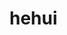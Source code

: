 # hehui


<Path Stroke="Black" StrokeThickness="2">
                    <Path.Data>
                        <PathGeometry>
                            <PathFigure IsClosed="True" StartPoint="20,0">
                                <ArcSegment Point="0,20" Size="20,20"/>
                                <LineSegment Point="0,40"/>
                                <ArcSegment Point="20,60" Size="20,20"/>
                                <LineSegment Point="158,60"/>
                                <ArcSegment Point="178,40" Size="20,20"/>
                                <LineSegment Point="178,20"/>
                                <ArcSegment Point="158,0" Size="20,20"/>
                            </PathFigure>
                        </PathGeometry>
                    </Path.Data>                    
                </Path>
